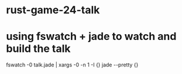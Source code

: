 # rust-game-24-talk

# using fswatch + jade to watch and build the talk
fswatch -0 talk.jade | xargs -0 -n 1 -I {} jade --pretty {}
